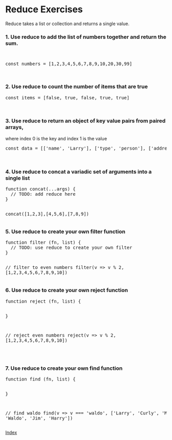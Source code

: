 # Reduce Exercises

Reduce takes a list or collection and returns a single value.

### 1. Use reduce to add the list of numbers together and return the sum.

<div class="tonic">
<pre>

const numbers = [1,2,3,4,5,6,7,8,9,10,20,30,99]

</pre>
</div>

### 2. Use reduce to count the number of items that are true

<div class="tonic">
  <pre>
const items = [false, true, false, true, true]

  </pre>
</div>

### 3. Use reduce to return an object of key value pairs from paired arrays,
where index 0 is the key and index 1 is the value

<div class="tonic">
  <pre>
const data = [['name', 'Larry'], ['type', 'person'], ['address', '123 Main Street']]

  </pre>
</div>

### 4. Use reduce to concat a variadic set of arguments into a single list

<div class="tonic">
  <pre>
function concat(...args) {
  // TODO: add reduce here
}

concat([1,2,3],[4,5,6],[7,8,9])
  </pre>
</div>

### 5. Use reduce to create your own filter function

<div class="tonic">
  <pre>
function filter (fn, list) {
  // TODO: use reduce to create your own filter
}

// filter to even numbers
filter(v => v % 2, [1,2,3,4,5,6,7,8,9,10])
  </pre>
</div>

### 6. Use reduce to create your own reject function

<div class="tonic">
  <pre>
function reject (fn, list) {

}

// reject even numbers
reject(v => v % 2, [1,2,3,4,5,6,7,8,9,10])

  </pre>
</div>

### 7. Use reduce to create your own find function

<div class="tonic">
  <pre>
function find (fn, list) {

}

// find waldo
find(v => v === 'waldo', ['Larry', 'Curly', 'Moe', 'Waldo', 'Jim', 'Harry'])
  </pre>
</div>

[Index](/)
